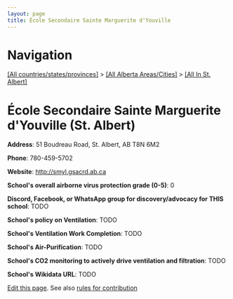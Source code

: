 ```yaml
---
layout: page
title: École Secondaire Sainte Marguerite d'Youville
---
```

# Navigation

[[All countries/states/provinces]](../../..) > [[All Alberta Areas/Cities]](../..) > [[All In St. Albert]](..)

# École Secondaire Sainte Marguerite d'Youville (St. Albert)

**Address**: 51 Boudreau Road, St. Albert, AB T8N 6M2

**Phone**: 780-459-5702

**Website**: <http://smyl.gsacrd.ab.ca>

**School's overall airborne virus protection grade (0-5)**: 0

**Discord, Facebook, or WhatsApp group for discovery/advocacy for THIS school**: TODO

**School's policy on Ventilation**: TODO

**School's Ventilation Work Completion**: TODO

**School's Air-Purification**: TODO

**School's CO2 monitoring to actively drive ventilation and filtration**: TODO

**School's Wikidata URL**: TODO


[Edit this page](https://github.com/ventilate-schools/AB/edit/main/./St._Albert/École_Secondaire_Sainte_Marguerite_d'Youville.md). See also [rules for contribution](../../../contribution-rules/)
